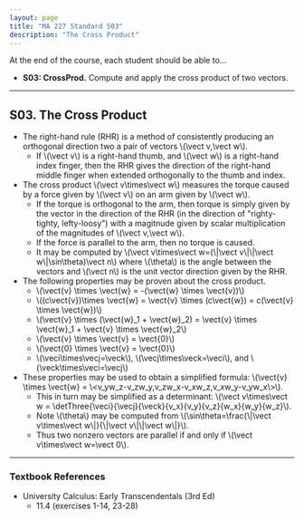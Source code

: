```yaml
---
layout: page
title: "MA 227 Standard S03"
description: "The Cross Product"
---
```


At the end of the course, each student should be able to...

- **S03: CrossProd.**
  Compute and apply the cross product of two vectors.

---

## S03. The Cross Product

- The right-hand rule (RHR) is a method of consistently producing an orthogonal
  direction two a pair of vectors \\(\vect v,\vect w\\).
    - If \\(\vect v\\) is a right-hand thumb, and \\(\vect w\\) is a
      right-hand index finger, then the RHR gives the direction of the
      right-hand middle finger when extended orthogonally to the thumb
      and index.
- The cross product \\(\vect v\times\vect w\\)
  measures the torque caused by a force
  given by \\(\vect v\\) on an arm given by \\(\vect w\\).
    - If the torque is orthogonal to the arm, then torque
      is simply given by the vector in the direction of the RHR (in the
      direction of "righty-tighty, lefty-loosy") with a magitnude given by
      scalar multiplication of the magnitudes of \\(\vect v,\vect w\\).
    - If the force is parallel to the arm, then no torque is caused.
    - It may be computed by
      \\(\vect v\times\vect w=(\\|\vect v\\|\\|\vect w\\|\sin\theta)\vect n\\)
      where \\(\theta\\) is the angle between the vectors and
      \\(\vect n\\) is the unit vector direction given by the RHR.
- The following properties may be proven about the cross product.
    - \\(\vect{v} \times \vect{w} = -(\vect{w} \times \vect{v})\\)
    - \\((c\vect{v})\times \vect{w} = \vect{v} \times (c\vect{w}) = c(\vect{v} \times \vect{w})\\)
    - \\(\vect{v} \times (\vect{w}_1 + \vect{w}_2) = \vect{v} \times \vect{w}_1 + \vect{v} \times \vect{w}_2\\)
    - \\(\vect{v} \times \vect{v} = \vect{0}\\)
    - \\(\vect{0} \times \vect{v} = \vect{0}\\)
    - \\(\veci\times\vecj=\veck\\), \\(\vecj\times\veck=\veci\\), and
      \\(\veck\times\veci=\vecj\\)
- These properties may be used to obtain a simplified formula:
  \\(\vect{v} \times \vect{w} = \\<v_yw_z-v_zw_y,v_zw_x-v_xw_z,v_xw_y-v_yw_x\\>\\).
    - This in turn may be simplified as a determinant:
      \\(\vect v\times\vect w = \detThree{\veci}{\vecj}{\veck}{v_x}{v_y}{v_z}{w_x}{w_y}{w_z}\\).
    - Note \\(\theta\\) may be computed from
      \\(\sin\theta=\frac{\\|\vect v\times\vect w\\|}{\\|\vect v\\|\\|\vect w\\|}\\).
    - Thus two nonzero vectors are parallel if and only if
      \\(\vect v\times\vect w=\vect 0\\).

---

### Textbook References

- University Calculus: Early Transcendentals (3rd Ed)
    - 11.4 (exercises 1-14, 23-28)
